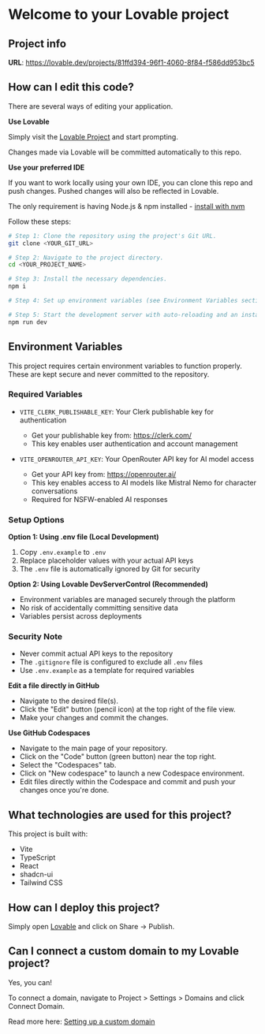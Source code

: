 # Welcome to your Lovable project

## Project info

**URL**: https://lovable.dev/projects/81ffd394-96f1-4060-8f84-f586dd953bc5

## How can I edit this code?

There are several ways of editing your application.

**Use Lovable**

Simply visit the [Lovable Project](https://lovable.dev/projects/81ffd394-96f1-4060-8f84-f586dd953bc5) and start prompting.

Changes made via Lovable will be committed automatically to this repo.

**Use your preferred IDE**

If you want to work locally using your own IDE, you can clone this repo and push changes. Pushed changes will also be reflected in Lovable.

The only requirement is having Node.js & npm installed - [install with nvm](https://github.com/nvm-sh/nvm#installing-and-updating)

Follow these steps:

```sh
# Step 1: Clone the repository using the project's Git URL.
git clone <YOUR_GIT_URL>

# Step 2: Navigate to the project directory.
cd <YOUR_PROJECT_NAME>

# Step 3: Install the necessary dependencies.
npm i

# Step 4: Set up environment variables (see Environment Variables section below)

# Step 5: Start the development server with auto-reloading and an instant preview.
npm run dev
```

## Environment Variables

This project requires certain environment variables to function properly. These are kept secure and never committed to the repository.

### Required Variables

- `VITE_CLERK_PUBLISHABLE_KEY`: Your Clerk publishable key for authentication
  - Get your publishable key from: https://clerk.com/
  - This key enables user authentication and account management

- `VITE_OPENROUTER_API_KEY`: Your OpenRouter API key for AI model access
  - Get your API key from: https://openrouter.ai/
  - This key enables access to AI models like Mistral Nemo for character conversations
  - Required for NSFW-enabled AI responses

### Setup Options

**Option 1: Using .env file (Local Development)**
1. Copy `.env.example` to `.env`
2. Replace placeholder values with your actual API keys
3. The `.env` file is automatically ignored by Git for security

**Option 2: Using Lovable DevServerControl (Recommended)**
- Environment variables are managed securely through the platform
- No risk of accidentally committing sensitive data
- Variables persist across deployments

### Security Note
- Never commit actual API keys to the repository
- The `.gitignore` file is configured to exclude all `.env` files
- Use `.env.example` as a template for required variables

**Edit a file directly in GitHub**

- Navigate to the desired file(s).
- Click the "Edit" button (pencil icon) at the top right of the file view.
- Make your changes and commit the changes.

**Use GitHub Codespaces**

- Navigate to the main page of your repository.
- Click on the "Code" button (green button) near the top right.
- Select the "Codespaces" tab.
- Click on "New codespace" to launch a new Codespace environment.
- Edit files directly within the Codespace and commit and push your changes once you're done.

## What technologies are used for this project?

This project is built with:

- Vite
- TypeScript
- React
- shadcn-ui
- Tailwind CSS

## How can I deploy this project?

Simply open [Lovable](https://lovable.dev/projects/81ffd394-96f1-4060-8f84-f586dd953bc5) and click on Share -> Publish.

## Can I connect a custom domain to my Lovable project?

Yes, you can!

To connect a domain, navigate to Project > Settings > Domains and click Connect Domain.

Read more here: [Setting up a custom domain](https://docs.lovable.dev/tips-tricks/custom-domain#step-by-step-guide)
